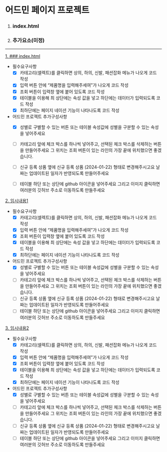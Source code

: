 # 어드민 페이지 프로젝트

1. ### index.html

2. ### 추가요소(미정)
***

[1. ### index.html](#어드민-페이지-프로젝트)
- 필수요구사항
  - [x] 카테고리(셀렉트)를 클릭하면 상의, 하의, 신발, 패션잡화 메뉴가 나오게 코드 작성 
  - [x] 입력 버튼 안에 “제품명을 입력해주세여”가 나오게 코드 작성
  - [x] 조회 버튼이 입력창 옆에 붙어 있도록 코드 작성
  - [x] 테이블을 이용해 최 상단에는 속성 값을 넣고 하단에는 데이터가 입력되도록 코드 작성
  - [x] 최하단에는 페이지 네이션 기능이 나타나도록 코드 작성

- 어드민 프로젝트 추가구성사항
  - [x] 성별로 구별할 수 있는 버튼 또는 테이블 속성값에 성별을 구분할 수 있는 속성을 넣어주세요
  - [ ] 카테고리 앞에 체크 박스를 하나씩 넣어주고, 선택된 체크 박스를 삭제하는 버튼을 만들어주세요 그 위치는 조회 버튼이 있는 
        라인의 가장 끝에 위치했으면 좋겠습니다.
  - [ ] 신규 등록 상품 옆에  신규 등록 상품 (2024-01-22) 형태로 변경해주시고요 날짜는 업데이트된 일자가 반영되도록 만들어주세요
  - [ ] 테이블 하단 또는 상단에 github 아이콘을 넣어주세요 그리고 이미지 클릭하면 여러분의 깃허브 주소로 이동하도록 만들주세요


[2. 임시내용1](#어드민-페이지-프로젝트)
- 필수요구사항
  - [x] 카테고리(셀렉트)를 클릭하면 상의, 하의, 신발, 패션잡화 메뉴가 나오게 코드 작성 
  - [x] 입력 버튼 안에 “제품명을 입력해주세여”가 나오게 코드 작성
  - [x] 조회 버튼이 입력창 옆에 붙어 있도록 코드 작성
  - [x] 테이블을 이용해 최 상단에는 속성 값을 넣고 하단에는 데이터가 입력되도록 코드 작성
  - [x] 최하단에는 페이지 네이션 기능이 나타나도록 코드 작성

- 어드민 프로젝트 추가구성사항
  - [x] 성별로 구별할 수 있는 버튼 또는 테이블 속성값에 성별을 구분할 수 있는 속성을 넣어주세요
  - [ ] 카테고리 앞에 체크 박스를 하나씩 넣어주고, 선택된 체크 박스를 삭제하는 버튼을 만들어주세요 그 위치는 조회 버튼이 있는 
        라인의 가장 끝에 위치했으면 좋겠습니다.
  - [ ] 신규 등록 상품 옆에  신규 등록 상품 (2024-01-22) 형태로 변경해주시고요 날짜는 업데이트된 일자가 반영되도록 만들어주세요
  - [ ] 테이블 하단 또는 상단에 github 아이콘을 넣어주세요 그리고 이미지 클릭하면 여러분의 깃허브 주소로 이동하도록 만들주세요

[3. 임시내용2](#어드민-페이지-프로젝트)
- 필수요구사항
  - [x] 카테고리(셀렉트)를 클릭하면 상의, 하의, 신발, 패션잡화 메뉴가 나오게 코드 작성 
  - [x] 입력 버튼 안에 “제품명을 입력해주세여”가 나오게 코드 작성
  - [x] 조회 버튼이 입력창 옆에 붙어 있도록 코드 작성
  - [x] 테이블을 이용해 최 상단에는 속성 값을 넣고 하단에는 데이터가 입력되도록 코드 작성
  - [x] 최하단에는 페이지 네이션 기능이 나타나도록 코드 작성

- 어드민 프로젝트 추가구성사항
  - [x] 성별로 구별할 수 있는 버튼 또는 테이블 속성값에 성별을 구분할 수 있는 속성을 넣어주세요
  - [ ] 카테고리 앞에 체크 박스를 하나씩 넣어주고, 선택된 체크 박스를 삭제하는 버튼을 만들어주세요 그 위치는 조회 버튼이 있는 
        라인의 가장 끝에 위치했으면 좋겠습니다.
  - [ ] 신규 등록 상품 옆에  신규 등록 상품 (2024-01-22) 형태로 변경해주시고요 날짜는 업데이트된 일자가 반영되도록 만들어주세요
  - [ ] 테이블 하단 또는 상단에 github 아이콘을 넣어주세요 그리고 이미지 클릭하면 여러분의 깃허브 주소로 이동하도록 만들주세요